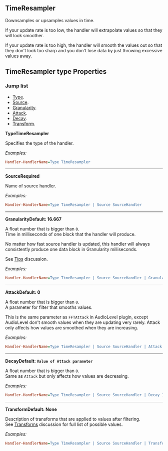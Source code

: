 ## TimeResampler

Downsamples or upsamples values in time.

If your update rate is too low, the handler will extrapolate values so that they will look smoother.

If your update rate is too high, the handler will smooth the values out so that they don't look too sharp and you don't lose data by just throwing excessive values away.

## TimeResampler type Properties

### Jump list

- [Type](#type).
- [Source](#source).
- [Granularity](#granularity).
- [Attack](#attack).
- [Decay](#decay).
- [Transform](#transform).

<p id="type" class="p-title"><b>Type</b><b>TimeResampler</b></p>

Specifies the type of the handler.

_Examples:_

```ini
Handler-HandlerName=Type TimeResampler
```

---

<p id="source" class="p-title"><b>Source</b><b>Required</b></p>

Name of source handler.

_Examples:_

```ini
Handler-HandlerName=Type TimeResampler | Source SourceHandler
```

---

<p id="granularity" class="p-title"><b>Granularity</b><b>Default: 16.667</b></p>

A float number that is bigger than `0`.<br>
Time in milliseconds of one block that the handler will produce.

No matter how fast source handler is updated, this handler will always consistently produce one data block in Granularity milliseconds.

See [Tips]() discussion.

_Examples:_

```ini
Handler-HandlerName=Type TimeResampler | Source SourceHandler | Granularity 33.2
```

---

<p id="attack" class="p-title"><b>Attack</b><b>Default: 0</b></p>

A float number that is bigger than `0`.<br>
A parameter for filter that smooths values.

This is the same parameter as `FFTAttack` in AudioLevel plugin, except AudioLevel don't smooth values when they are updating very rarely.
Attack only affects how values are smoothed when they are increasing.

_Examples:_

```ini
Handler-HandlerName=Type TimeResampler | Source SourceHandler | Attack 40
```

---

<p id="decay" class="p-title"><b>Decay</b><b>Default: <code>Value of Attack parameter</code></b></p>

A float number that is bigger than `0`.<br>
Same as `Attack` but only affects how values are decreasing.

_Examples:_

```ini
Handler-HandlerName=Type TimeResampler | Source SourceHandler | Decay 110
```

---

<p id="transform" class="p-title"><b>Transform</b><b>Default: None</b></p>

Description of transforms that are applied to values after filtering.<br/>
See [Transforms]() discussion for full list of possible values.

_Examples:_

```ini
Handler-HandlerName=Type TimeResampler | Source SourceHandler | Transform Db Map[-70, 0] Clamp
```
